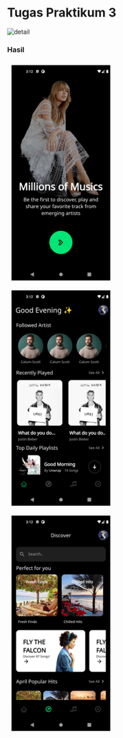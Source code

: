 # Tugas Praktikum 3

![detail](https://i.ibb.co/RQ4jKjq/2022-10-29-21-38.png)

### Hasil
<img src="../assets/tugaspraktikum3/1.png" height="500" style="margin: 10px">
<img src="../assets/tugaspraktikum3/2.png" height="500" style="margin: 10px">
<img src="../assets/tugaspraktikum3/3.png" height="500" style="margin: 10px">
